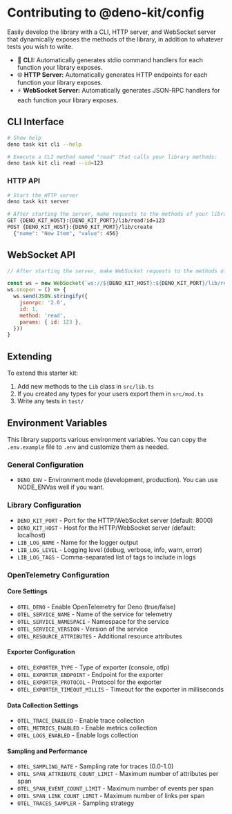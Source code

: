 # Contributing to @deno-kit/config

Easily develop the library with a CLI, HTTP server, and WebSocket server that
dynamically exposes the methods of the library, in addition to whatever tests
you wish to write.

- 🔹 **CLI:** Automatically generates stdio command handlers for each function
  your library exposes.
- 🌐 **HTTP Server:** Automatically generates HTTP endpoints for each function
  your library exposes.
- ⚡ **WebSocket Server:** Automatically generates JSON-RPC handlers for each
  function your library exposes.

## CLI Interface

```bash
# Show help
deno task kit cli --help

# Execute a CLI method named "read" that calls your library methods:
deno task kit cli read --id=123
```

### HTTP API

```bash
# Start the HTTP server
deno task kit server

# After starting the server, make requests to the methods of your library (Curl, Fetch etc):
GET {DENO_KIT_HOST}:{DENO_KIT_PORT}/lib/read?id=123
POST {DENO_KIT_HOST}:{DENO_KIT_PORT}/lib/create
  {"name": "New Item", "value": 456}
```

## WebSocket API

```javascript
// After starting the server, make WebSocket requests to the methods of your library:

const ws = new WebSocket(`ws://${DENO_KIT_HOST}:${DENO_KIT_PORT}/lib/read`)
ws.onopen = () => {
  ws.send(JSON.stringify({
    jsonrpc: '2.0',
    id: 1,
    method: 'read',
    params: { id: 123 },
  }))
}
```

## Extending

To extend this starter kit:

1. Add new methods to the `Lib` class in `src/lib.ts`
2. If you created any types for your users export them in `src/mod.ts`
3. Write any tests in `test/`

## Environment Variables

This library supports various environment variables. You can copy the `.env.example` file to `.env` and customize them as needed.

### General Configuration

- `DENO_ENV` - Environment mode (development, production). You can use
  NODE_ENVas well if you want.

### Library Configuration

- `DENO_KIT_PORT` - Port for the HTTP/WebSocket server (default: 8000)
- `DENO_KIT_HOST` - Host for the HTTP/WebSocket server (default: localhost)
- `LIB_LOG_NAME` - Name for the logger output
- `LIB_LOG_LEVEL` - Logging level (debug, verbose, info, warn, error)
- `LIB_LOG_TAGS` - Comma-separated list of tags to include in logs

### OpenTelemetry Configuration

#### Core Settings

- `OTEL_DENO` - Enable OpenTelemetry for Deno (true/false)
- `OTEL_SERVICE_NAME` - Name of the service for telemetry
- `OTEL_SERVICE_NAMESPACE` - Namespace for the service
- `OTEL_SERVICE_VERSION` - Version of the service
- `OTEL_RESOURCE_ATTRIBUTES` - Additional resource attributes

#### Exporter Configuration

- `OTEL_EXPORTER_TYPE` - Type of exporter (console, otlp)
- `OTEL_EXPORTER_ENDPOINT` - Endpoint for the exporter
- `OTEL_EXPORTER_PROTOCOL` - Protocol for the exporter
- `OTEL_EXPORTER_TIMEOUT_MILLIS` - Timeout for the exporter in milliseconds

#### Data Collection Settings

- `OTEL_TRACE_ENABLED` - Enable trace collection
- `OTEL_METRICS_ENABLED` - Enable metrics collection
- `OTEL_LOGS_ENABLED` - Enable logs collection

#### Sampling and Performance

- `OTEL_SAMPLING_RATE` - Sampling rate for traces (0.0-1.0)
- `OTEL_SPAN_ATTRIBUTE_COUNT_LIMIT` - Maximum number of attributes per span
- `OTEL_SPAN_EVENT_COUNT_LIMIT` - Maximum number of events per span
- `OTEL_SPAN_LINK_COUNT_LIMIT` - Maximum number of links per span
- `OTEL_TRACES_SAMPLER` - Sampling strategy
